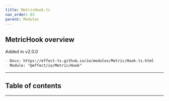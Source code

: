 ```yaml
---
title: MetricHook.ts
nav_order: 63
parent: Modules
---
```


## MetricHook overview

Added in v2.0.0

```md
- Docs: https://effect-ts.github.io/io/modules/Metric/Hook.ts.html
- Module: "@effect/io/Metric/Hook"
```

---

<h2 class="text-delta">Table of contents</h2>

---
